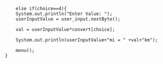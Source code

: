 


              else if(choice==4){
              System.out.println("Enter Value: ");
              userInputValue = user_input.nextByte();
              
              val = userInputValue*convert[choice];
              
              System.out.println(userInputValue+"mi = " +val+"km");
              
              menu();
          }
